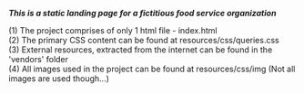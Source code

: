 ***This is a static landing page for a fictitious food service organization***<br />

(1) The project comprises of only 1 html file - index.html <br />
(2) The primary CSS content can be found at resources/css/queries.css <br />
(3) External resources, extracted from the internet can be found in the 'vendors' folder <br />
(4) All images used in the project can be found at resources/css/img (Not all images are used though...)<br />


